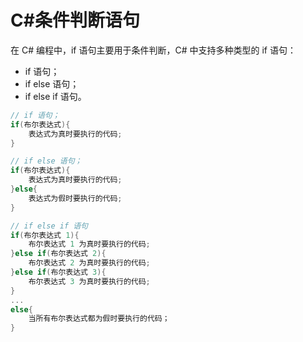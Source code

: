 # C#条件判断语句

在 C# 编程中，if 语句主要用于条件判断，C# 中支持多种类型的 if 语句：

- if 语句；
- if else 语句；
- if else if 语句。

```C#
// if 语句；
if(布尔表达式){
    表达式为真时要执行的代码;
}

// if else 语句；
if(布尔表达式){
    表达式为真时要执行的代码;
}else{
    表达式为假时要执行的代码;
}

// if else if 语句
if(布尔表达式 1){
    布尔表达式 1 为真时要执行的代码;
}else if(布尔表达式 2){
    布尔表达式 2 为真时要执行的代码;
}else if(布尔表达式 3){
    布尔表达式 3 为真时要执行的代码;
}
...
else{
    当所有布尔表达式都为假时要执行的代码；
}
```

